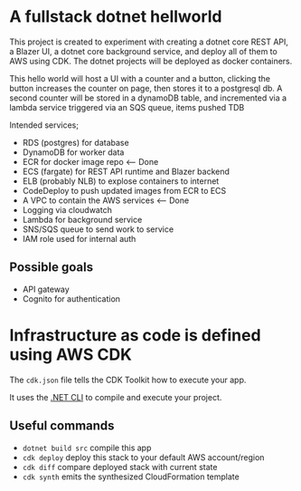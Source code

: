 # A fullstack dotnet hellworld

This project is created to experiment with creating a dotnet core REST API, a Blazer UI, a dotnet core background service, and deploy all of them to AWS using CDK.
The dotnet projects will be deployed as docker containers. 

This hello world will host a UI with a counter and a button, clicking the button increases the counter on page, then stores it to a postgresql db. 
A second counter will be stored in a dynamoDB table, and incremented via a lambda service triggered via an SQS queue, items pushed TDB

Intended services;
- RDS (postgres) for database
- DynamoDB for worker data
- ECR for docker image repo <-- Done
- ECS (fargate) for REST API runtime and Blazer backend
- ELB (probably NLB) to explose containers to internet
- CodeDeploy to push updated images from ECR to ECS
- A VPC to contain the AWS services <-- Done
- Logging via cloudwatch
- Lambda for background service
- SNS/SQS queue to send work to service
- IAM role used for internal auth

## Possible goals

- API gateway
- Cognito for authentication

# Infrastructure as code is defined using AWS CDK 

The `cdk.json` file tells the CDK Toolkit how to execute your app.

It uses the [.NET CLI](https://docs.microsoft.com/dotnet/articles/core/) to compile and execute your project.

## Useful commands

* `dotnet build src` compile this app
* `cdk deploy`       deploy this stack to your default AWS account/region
* `cdk diff`         compare deployed stack with current state
* `cdk synth`        emits the synthesized CloudFormation template